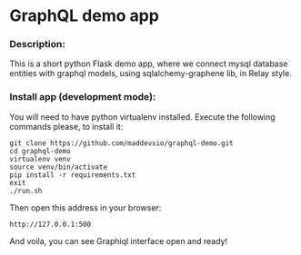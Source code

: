 # GraphQL demo app

### Description:
This is a short python Flask demo app, where we connect mysql database entities with graphql models, using sqlalchemy-graphene lib, in Relay style.

### Install app (development mode):
You will need to have python virtualenv installed.
Execute the following commands please, to install it:


```
git clone https://github.com/maddevsio/graphql-demo.git
cd graphql-demo
virtualenv venv
source venv/bin/activate
pip install -r requirements.txt
exit
./run.sh
```

Then open this address in your browser:

```
http://127.0.0.1:500
```

And voila, you can see Graphiql interface open and ready!
